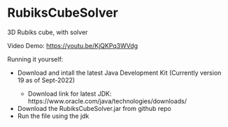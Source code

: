 # RubiksCubeSolver
3D Rubiks cube, with solver

Video Demo: https://youtu.be/KjQKPq3WVdg


Running it yourself:
<ul>
<li>Download and intall the latest Java Development Kit (Currently version 19 as of Sept-2022)</li>
  <ul>
  <li>Download link for latest JDK: https://www.oracle.com/java/technologies/downloads/</li>
  </ul>
  <li>Download the RubiksCubeSolver.jar from github repo</li>
  <li>Run the file using the jdk</li>
</ul>

